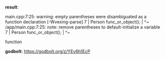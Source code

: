 **result**:
 
main.cpp:7:25: warning: empty parentheses were disambiguated as a function declaration [-Wvexing-parse]
    7 |    Person func_or_object();
      |                         ^~
/app/main.cpp:7:25: note: remove parentheses to default-initialize a variable
    7 |    Person func_or_object();
      |                         ^~

function
 
**godbolt**: https://godbolt.org/z/YEv6h1EcP